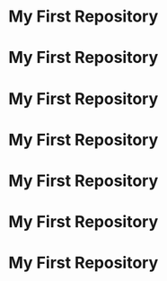 # My First Repository
# My First Repository
# My First Repository
# My First Repository
# My First Repository
# My First Repository
# My First Repository
